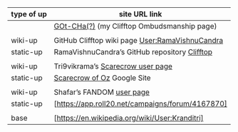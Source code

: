 | type of up | site URL link |
| ------------- | ------------- |
| | [GOt-CHa(?)](https://clifftop-ombudsmanship.github.io/GOt-CHa) (my Clifftop Ombudsmanship page)|
| | |
| wiki-up | GitHub Clifftop wiki page [User:RamaVishnuCandra](https://github.com/RamaVishnuCandra/Clifftop/wiki/User:RamaVishnuCandra) |
| static-up | RamaVishnuCandra’s GitHub repository [Clifftop](https://ramavishnucandra.github.io/Clifftop) |
| | |
| wiki-up | Tri9vikrama’s [Scarecrow user page](http://scarecrow.referata.com/wiki/User:Tri9vikrama) |
| static-up | [Scarecrow of Oz](https://sites.google.com/site/tri9vikrama) Google Site |
| | |
| wiki-up | Shafar’s FANDOM [user page](https://shafar.fandom.com/wiki/User:Shafar) |
| static-up | [https://app.roll20.net/campaigns/forum/4167870] |
| | |
| base | [https://en.wikipedia.org/wiki/User:Kranditri] |
